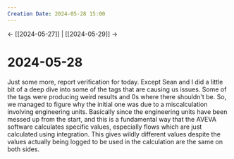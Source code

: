 ```yaml
---
Creation Date: 2024-05-28 15:00
---
```


<- [[2024-05-27]] | [[2024-05-29]]  ->

# 2024-05-28
Just some more, report verification for today. Except Sean and I did a little bit of a deep dive into some of the tags that are causing us issues. Some of the tags were producing weird results and 0s where there shouldn't be. So, we managed to figure why the initial one was due to a miscalculation involving engineering units. Basically since the engineering units have been messed up from the start, and this is a fundamental way that the AVEVA software calculates specific values, especially flows which are just calculated using integration. This gives wildly different values despite the values actually being logged to be used in the calculation are the same on both sides.
